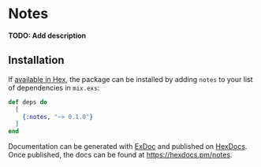 # Notes

**TODO: Add description**

## Installation

If [available in Hex](https://hex.pm/docs/publish), the package can be installed
by adding `notes` to your list of dependencies in `mix.exs`:

```elixir
def deps do
  [
    {:notes, "~> 0.1.0"}
  ]
end
```

Documentation can be generated with [ExDoc](https://github.com/elixir-lang/ex_doc)
and published on [HexDocs](https://hexdocs.pm). Once published, the docs can
be found at <https://hexdocs.pm/notes>.


